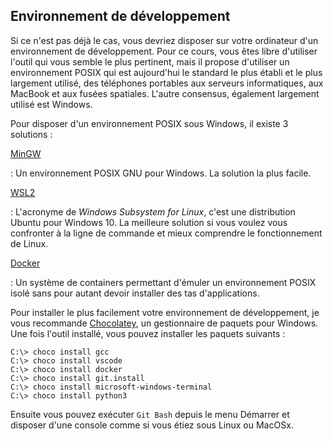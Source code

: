 ## Environnement de développement

Si ce n'est pas déjà le cas, vous devriez disposer sur votre ordinateur d'un environnement de développement. Pour ce cours, vous êtes libre d'utiliser l'outil qui vous semble le plus pertinent, mais il propose d'utiliser un environnement POSIX qui est aujourd'hui le standard le plus établi et le plus largement utilisé, des téléphones portables aux serveurs informatiques, aux MacBook et aux fusées spatiales. L'autre consensus, également largement utilisé est Windows.

Pour disposer d'un environnement POSIX sous Windows, il existe 3 solutions :

[MinGW](http://www.mingw.org/)

: Un environnement POSIX GNU pour Windows. La solution la plus facile.

[WSL2](https://en.wikipedia.org/wiki/Windows_Subsystem_for_Linux)

: L'acronyme de *Windows Subsystem for Linux*, c'est une distribution Ubuntu pour Windows 10. La meilleure solution si vous voulez vous confronter à la ligne de commande et mieux comprendre le fonctionnement de Linux.

[Docker](https://docker.com)

: Un système de containers permettant d'émuler un environnement POSIX isolé sans pour autant devoir installer des tas d'applications.

Pour installer le plus facilement votre environnement de développement, je vous recommande [Chocolatey](https://chocolatey.org/), un gestionnaire de paquets pour Windows. Une fois l'outil installé, vous pouvez installer les paquets suivants :

```console
C:\> choco install gcc
C:\> choco install vscode
C:\> choco install docker
C:\> choco install git.install
C:\> choco install microsoft-windows-terminal
C:\> choco install python3
```

Ensuite vous pouvez exécuter `Git Bash` depuis le menu Démarrer et disposer d'une console comme si vous étiez sous Linux ou MacOSx.
